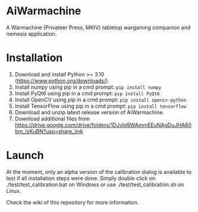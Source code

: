 # AiWarmachine
A Warmachine (Privateer Press, MKIV) tabletop wargaming companion and nemesis application.

# Installation
1. Download and install Python >= 3.10 (https://www.python.org/downloads/).
2. Install numpy using pip in a cmd prompt: `pip install numpy`
3. Install PyQt6 using pip in a cmd prompt: `pip install PyQt6`
4. Install OpenCV using pip in a cmd prompt: `pip install opencv-python`
5. Install TensorFlow using pip in a cmd prompt: `pip install tensorflow`
6. Download and unzip latest release version of AiWarmachine.
7. Download additional files from https://drive.google.com/drive/folders/1DJvlq9WAmmEEuNAgDuJHA60bm_lzKuBN?usp=share_link

# Launch
At the moment, only an alpha version of the calibration dialog is available to test if all installation steps were done.
Simply double click on ./test/test_calibration.bat on Windows or use ./test/test_calibration.sh on Linux.

Check the wiki of this repository for more information.

